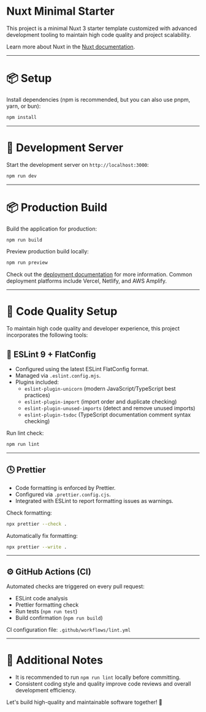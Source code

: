 # Nuxt Minimal Starter

This project is a minimal Nuxt 3 starter template customized with advanced development tooling to maintain high code quality and project scalability.

Learn more about Nuxt in the [Nuxt documentation](https://nuxt.com/docs/getting-started/introduction).

---

# 📦 Setup

Install dependencies (npm is recommended, but you can also use pnpm, yarn, or bun):

```bash
npm install
```

---

# 🚀 Development Server

Start the development server on `http://localhost:3000`:

```bash
npm run dev
```

---

# 📦 Production Build

Build the application for production:

```bash
npm run build
```

Preview production build locally:

```bash
npm run preview
```

Check out the [deployment documentation](https://nuxt.com/docs/getting-started/deployment) for more information. Common deployment platforms include Vercel, Netlify, and AWS Amplify.

---

# 🧹 Code Quality Setup

To maintain high code quality and developer experience, this project incorporates the following tools:

## 🔵 ESLint 9 + FlatConfig

- Configured using the latest ESLint FlatConfig format.
- Managed via `.eslint.config.mjs`.
- Plugins included:
  - `eslint-plugin-unicorn` (modern JavaScript/TypeScript best practices)
  - `eslint-plugin-import` (import order and duplicate checking)
  - `eslint-plugin-unused-imports` (detect and remove unused imports)
  - `eslint-plugin-tsdoc` (TypeScript documentation comment syntax checking)

Run lint check:

```bash
npm run lint
```

---

## 🕓 Prettier

- Code formatting is enforced by Prettier.
- Configured via `.prettier.config.cjs`.
- Integrated with ESLint to report formatting issues as warnings.

Check formatting:

```bash
npx prettier --check .
```

Automatically fix formatting:

```bash
npx prettier --write .
```

---

## ⚙️ GitHub Actions (CI)

Automated checks are triggered on every pull request:

- ESLint code analysis
- Prettier formatting check
- Run tests (`npm run test`)
- Build confirmation (`npm run build`)

CI configuration file: `.github/workflows/lint.yml`

---

# 📖 Additional Notes

- It is recommended to run `npm run lint` locally before committing.
- Consistent coding style and quality improve code reviews and overall development efficiency.

Let's build high-quality and maintainable software together! 🚀

